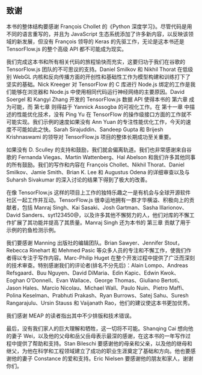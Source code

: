 ## 致谢

本书的整体结构要感谢 François Chollet 的《Python 深度学习》。尽管代码是用不同的语言重写的，并且为 JavaScript 生态系统添加了许多新内容，以反映该领域的新发展，但没有 François 领导的 Keras 的先驱工作，无论是这本书还是 TensorFlow.js 的整个高级 API 都不可能成为现实。

我们完成这本书和所有相关代码的旅程愉快而充实，这要归功于我们在谷歌的 TensorFlow.js 团队的不可思议的支持。Daniel Smilkov 和 Nikhil Thorat 在低级别 WebGL 内核和反向传播方面的开创性和基础性工作为模型构建和训练打下了坚实的基础。Nick Kreeger 对 TensorFlow 的 C 库进行 Node.js 绑定的工作是我们能够在浏览器和 Node.js 中使用相同代码运行神经网络的主要原因。David Soergel 和 Kangyi Zhang 开发的 TensorFlow.js 数据 API 使得本书的 第六章 成为可能，而 第七章 则得益于 Yannick Assogba 的可视化工作。在 第十一章 中描述的性能优化技术，没有 Ping Yu 在 TensorFlow 的操作级接口方面的工作就不可能实现。我们示例的速度如果没有 Ann Yuan 的专注性能优化工作，今天的速度不可能如此之快。Sarah Sirajuddin、Sandeep Gupta 和 Brijesh Krishnaswami 的领导对 TensorFlow.js 项目的整体长期成功至关重要。

如果没有 D. Sculley 的支持和鼓励，我们就会偏离轨道。我们也非常感谢来自谷歌的 Fernanda Viegas、Martin Wattenberg、Hal Abelson 和我们许多其他同事的所有鼓励。我们的写作和内容在 François Chollet、Nikhil Thorat、Daniel Smilkov、Jamie Smith、Brian K. Lee 和 Augustus Odena 的详细审查以及与 Suharsh Sivakumar 的深入讨论的结果下得到了极大的改善。

在像 TensorFlow.js 这样的项目上工作的独特乐趣之一是有机会与全球开源软件社区一起工作并互动。TensorFlow.js 很幸运地拥有一群才华横溢、积极向上的贡献者，包括 Manraj Singh、Kai Sasaki、Josh Gartman、Sasha Illarionov、David Sanders、syt123450@，以及许多其他不懈努力的人，他们对库的不懈工作扩展了其功能并提高了其质量。Manraj Singh 还为本书的 第三章 贡献了用于示例的钓鱼检测示例。

我们要感谢 Manning 出版社的编辑团队。Brian Sawyer、Jennifer Stout，Rebecca Rinehart 和 Mehmed Pasic 等众多人员的专注和不懈工作，使我们作者得以专注于写作内容。Marc-Philip Huget 在整个开发过程中提供了广泛而深刻的技术审查。特别感谢我们的评论者(排名不分先后)：Alain Lompo、Andreas Refsgaard、Buu Nguyen、David DiMaria、Edin Kapic、Edwin Kwok、Eoghan O'Donnell、Evan Wallace、George Thomas、Giuliano Bertoti、Jason Hales、Marcio Nicolau、Michael Wall、Paulo Nuin、Pietro Maffi、Polina Keselman、Prabhuti Prakash、Ryan Burrows、Satej Sahu、Suresh Rangarajulu、Ursin Stauss 和 Vaijanath Rao，他们的建议使这本书更加优秀。

我们感谢 MEAP 的读者指出其中不少排版和技术错误。

最后，没有我们家人的巨大理解和牺牲，这一切将不可能。Shanqing Cai 想向他的妻子 Wei，以及他的父母和岳父岳母表示最深的感谢，在这本书的一年写作过程中提供了帮助和支持。Stan Bileschi 要感谢他的母亲和父亲，以及他的继母和继父，为他在科学和工程领域建立了成功的职业生涯奠定了基础和方向。他也要感谢他的妻子 Constance 的爱和支持。Eric Nielsen 要感谢他的朋友和家人，谢谢你们。
